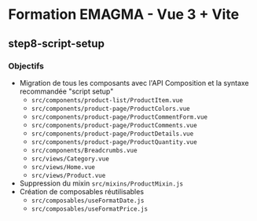 # Formation EMAGMA - Vue 3 + Vite

## step8-script-setup

### Objectifs

- Migration de tous les composants avec l'API Composition et la syntaxe recommandée "script setup"
  - `src/components/product-list/ProductItem.vue`
  - `src/components/product-page/ProductColors.vue`
  - `src/components/product-page/ProductCommentForm.vue`
  - `src/components/product-page/ProductComments.vue`
  - `src/components/product-page/ProductDetails.vue`
  - `src/components/product-page/ProductQuantity.vue`
  - `src/components/Breadcrumbs.vue`
  - `src/views/Category.vue`
  - `src/views/Home.vue`
  - `src/views/Product.vue`
- Suppression du mixin `src/mixins/ProductMixin.js`
- Création de composables réutilisables
  - `src/composables/useFormatDate.js`
  - `src/composables/useFormatPrice.js`
